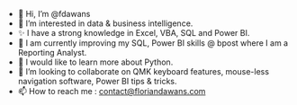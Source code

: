 - 👋 Hi, I’m @fdawans
- 👀 I’m interested in data & business intelligence.
- ✨ I have a strong knowledge in Excel, VBA, SQL and Power BI.
- 🌱 I am currently improving my SQL, Power BI skills  @ bpost where I am a Reporting Analyst.
- 👀 I would like to learn more about Python.
- 💞️ I’m looking to collaborate on QMK keyboard features, mouse-less navigation software, Power BI tips & tricks.
- 📫 How to reach me : contact@floriandawans.com

<!---
fdawans/fdawans is a ✨ special ✨ repository because its `README.md` (this file) appears on your GitHub profile.
You can click the Preview link to take a look at your changes.
--->
